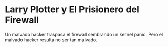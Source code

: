 # Larry Plotter y El Prisionero del Firewall

Un malvado hacker traspasa el firewall sembrando un kernel panic.
Pero el malvado hacker resulta no ser tan malvado.
